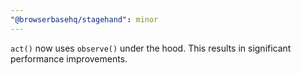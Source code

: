 ```yaml
---
"@browserbasehq/stagehand": minor
---
```


`act()` now uses `observe()` under the hood. This results in significant performance improvements.
